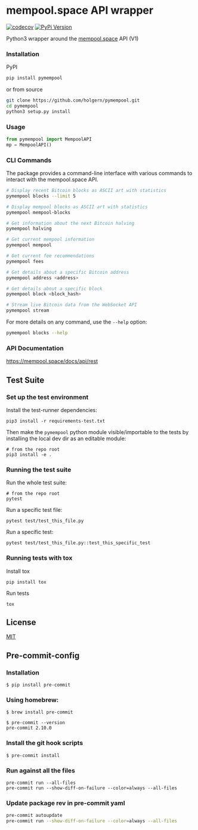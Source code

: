 # mempool.space API wrapper

[![codecov](https://codecov.io/gh/holgern/pymempool/graph/badge.svg?token=VyIU0ZxwpD)](https://codecov.io/gh/holgern/pymempool)
[![PyPi Version](https://img.shields.io/pypi/v/pymempool.svg)](https://pypi.python.org/pypi/pymempool/)

Python3 wrapper around the [mempool.space](https://www.mempool.space) API (V1)

### Installation

PyPI

```bash
pip install pymempool
```

or from source

```bash
git clone https://github.com/holgern/pymempool.git
cd pymempool
python3 setup.py install
```

### Usage

```python
from pymempool import MempoolAPI
mp = MempoolAPI()
```

### CLI Commands

The package provides a command-line interface with various commands to interact with the mempool.space API.

```bash
# Display recent Bitcoin blocks as ASCII art with statistics
pymempool blocks --limit 5

# Display mempool blocks as ASCII art with statistics
pymempool mempool-blocks

# Get information about the next Bitcoin halving
pymempool halving

# Get current mempool information
pymempool mempool

# Get current fee recommendations
pymempool fees

# Get details about a specific Bitcoin address
pymempool address <address>

# Get details about a specific block
pymempool block <block_hash>

# Stream live Bitcoin data from the WebSocket API
pymempool stream
```

For more details on any command, use the `--help` option:

```bash
pymempool blocks --help
```

### API Documentation

https://mempool.space/docs/api/rest

## Test Suite

### Set up the test environment

Install the test-runner dependencies:

```
pip3 install -r requirements-test.txt
```

Then make the `pymempool` python module visible/importable to the tests by installing the local dev dir as an editable module:

```
# from the repo root
pip3 install -e .
```

### Running the test suite

Run the whole test suite:

```
# from the repo root
pytest
```

Run a specific test file:

```
pytest test/test_this_file.py
```

Run a specific test:

```
pytest test/test_this_file.py::test_this_specific_test
```

### Running tests with tox

Install tox

```
pip install tox
```

Run tests

```
tox
```

## License

[MIT](https://choosealicense.com/licenses/mit/)

## Pre-commit-config

### Installation

```
$ pip install pre-commit
```

### Using homebrew:

```
$ brew install pre-commit
```

```
$ pre-commit --version
pre-commit 2.10.0
```

### Install the git hook scripts

```
$ pre-commit install
```

### Run against all the files

```
pre-commit run --all-files
pre-commit run --show-diff-on-failure --color=always --all-files
```

### Update package rev in pre-commit yaml

```bash
pre-commit autoupdate
pre-commit run --show-diff-on-failure --color=always --all-files
```
